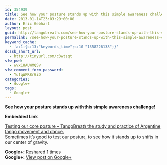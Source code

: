 ```yaml
---
id: 354939
title: See how your posture stands up with this simple awareness challenge!
date: 2013-01-14T23:03:29+00:00
author: Eric Gebhart
layout: post
guid: http://tangobreath.com/see-how-your-posture-stands-up-with-this-simple-awareness-challenge/
permalink: /see-how-your-posture-stands-up-with-this-simple-awareness-challenge/
keyword_cache:
  - 'a:1:{s:13:"keywords_time";s:10:"1358226138";}'
dcssb_short_url:
  - http://tinyurl.com/c3wtsqt
sfw_pwd:
  - wvx18AUWMQSv
sfw_comment_form_password:
  - YufqWPR8rGiD
categories:
  - Google+
tags:
  - Google+
---
```

**See how your posture stands up with this simple awareness challenge!**

<p style='clear:both;'>
  <p style='margin-bottom:5px;'>
    <strong>Embedded Link</strong>
  </p>
  
  <p>
    <a href='http://tangobreath.com/testing-our-core-posture/'>Testing our core posture &#8211; TangoBreath the study and practice of Argentine tango movement and dance.</a><br /> Sometimes it&#8217;s good to test our posture, to see how it stands up to shifts in our center of gravity.
  </p>
  
  <p style='clear:both;'>
    <strong>Google+:</strong> Reshared <a href='https://plus.google.com/113145648275577627533/posts/Ze4KnVDSQ9U' target='_new'>1</a> times<br /> <strong>Google+:</strong> <a href='https://plus.google.com/113145648275577627533/posts/Ze4KnVDSQ9U' target='_new'>View post on Google+</a>
  </p>